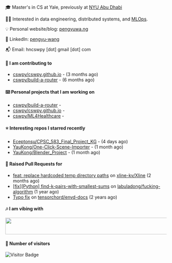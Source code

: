 🎓 Master's in CS at Yale, previously at [NYU Abu Dhabi](https://nyuad.nyu.edu/en/)

🧑‍💻 Interested in data engineering, distributed systems, and [MLOps](https://dlab.berkeley.edu/news/what-mlops-introduction-world-machine-learning-operations).

💡 Personal website/blog: [pengyuwa.ng](https://pengyuwa.ng/)

🙌 LinkedIn: [pengyu-wang](https://www.linkedin.com/in/pengyu-wang/)

📬 Email: hncswpy [dot] gmail [dot] com

#### 🔭 I am contributing to

- [cswpy/cswpy.github.io](https://github.com/cswpy/cswpy.github.io) -  (3 months ago)
- [cswpy/build-a-router](https://github.com/cswpy/build-a-router) -  (6 months ago)

#### ⌨️ Personal projects that I am working on

- [cswpy/build-a-router](https://github.com/cswpy/build-a-router) - 
- [cswpy/cswpy.github.io](https://github.com/cswpy/cswpy.github.io) - 
- [cswpy/ML4Healthcare](https://github.com/cswpy/ML4Healthcare) - 

#### ⭐ Interesting repos I starred recently

- [Eceptonsu/CPSC_583_Final_Project_KG](https://github.com/Eceptonsu/CPSC_583_Final_Project_KG) -  (4 days ago)
- [YauKong/One-Click-Scene-Importer](https://github.com/YauKong/One-Click-Scene-Importer) -  (1 month ago)
- [YauKong/Blender_Project](https://github.com/YauKong/Blender_Project) -  (1 month ago)

#### 🔨 Raised Pull Requests for

- [feat: replace hardcoded temp directory paths](https://github.com/xline-kv/Xline/pull/974) on [xline-kv/Xline](https://github.com/xline-kv/Xline) (2 months ago)
- [[fix][Python] find-k-pairs-with-smallest-sums](https://github.com/labuladong/fucking-algorithm/pull/1424) on [labuladong/fucking-algorithm](https://github.com/labuladong/fucking-algorithm) (1 year ago)
- [Typo fix](https://github.com/tensorchord/envd-docs/pull/73) on [tensorchord/envd-docs](https://github.com/tensorchord/envd-docs) (2 years ago)

#### 🎶 I am vibing with
<img
	src="https://spotify-badge-opal.vercel.app/api/now-playing.svg"
	width="540"
	height="52"
/>

#### 🔢 Number of visitors
![Visitor Badge](https://visitor-badge.laobi.icu/badge?page_id=cswpy)
